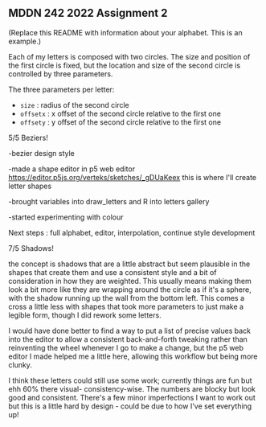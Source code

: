 ## MDDN 242 2022 Assignment 2

(Replace this README with information about your alphabet. This is an example.)

Each of my letters is composed with two circles. The size and position of the first circle is fixed, but the location and size of the second circle is controlled by three parameters.

The three parameters per letter:
  * `size` : radius of the second circle
  * `offsetx` : x offset of the second circle relative to the first one
  * `offsety` : y offset of the second circle relative to the first one

5/5 Beziers!

-bezier design style

-made a shape editor in p5 web editor https://editor.p5js.org/verteks/sketches/_gDUaKeex
this is where I'll create letter shapes

-brought variables into draw_letters and R into letters gallery

-started experimenting with colour

Next steps : full alphabet, editor, interpolation, continue style development

7/5 Shadows!

the concept is shadows that are a little abstract but seem plausible in the shapes that create them and use a consistent style and a bit of consideration in how they are weighted. This usually means making them look a bit more like they are wrapping around the circle as if it's a sphere, with the shadow running up the wall from the bottom left. This comes a cross a little less with shapes that took more parameters to just make a legible form, though I did rework some letters.

I would have done better to find a way to put a list of precise values back into the editor to allow a consistent back-and-forth tweaking rather than reinventing the wheel whenever I go to make a change, but the p5 web editor I made helped me a little here, allowing this workflow but being more clunky.

I think these letters could still use some work; currently things are fun but ehh 60% there visual- consistency-wise. The numbers are blocky but look good and consistent. There's a few minor imperfections I want to work out but this is a little hard by design - could be due to how I've set everything up!
